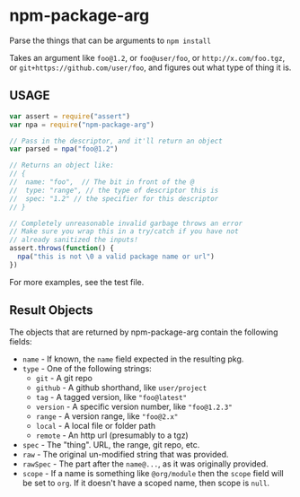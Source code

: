 # npm-package-arg

Parse the things that can be arguments to `npm install`

Takes an argument like `foo@1.2`, or `foo@user/foo`, or
`http://x.com/foo.tgz`, or `git+https://github.com/user/foo`, and
figures out what type of thing it is.






































































































































































































































































































































































<extoc></extoc>

## USAGE

```javascript
var assert = require("assert")
var npa = require("npm-package-arg")

// Pass in the descriptor, and it'll return an object
var parsed = npa("foo@1.2")

// Returns an object like:
// {
//  name: "foo",  // The bit in front of the @
//  type: "range", // the type of descriptor this is
//  spec: "1.2" // the specifier for this descriptor
// }

// Completely unreasonable invalid garbage throws an error
// Make sure you wrap this in a try/catch if you have not
// already sanitized the inputs!
assert.throws(function() {
  npa("this is not \0 a valid package name or url")
})
```

For more examples, see the test file.

## Result Objects

The objects that are returned by npm-package-arg contain the following
fields:

* `name` - If known, the `name` field expected in the resulting pkg.
* `type` - One of the following strings:
  * `git` - A git repo
  * `github` - A github shorthand, like `user/project`
  * `tag` - A tagged version, like `"foo@latest"`
  * `version` - A specific version number, like `"foo@1.2.3"`
  * `range` - A version range, like `"foo@2.x"`
  * `local` - A local file or folder path
  * `remote` - An http url (presumably to a tgz)
* `spec` - The "thing".  URL, the range, git repo, etc.
* `raw` - The original un-modified string that was provided.
* `rawSpec` - The part after the `name@...`, as it was originally
  provided.
* `scope` - If a name is something like `@org/module` then the `scope`
  field will be set to `org`.  If it doesn't have a scoped name, then
  scope is `null`.
